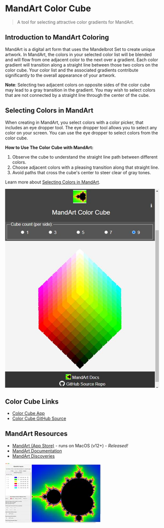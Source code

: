 # MandArt Color Cube

> A tool for selecting attractive color gradients for MandArt.

## Introduction to MandArt Coloring

MandArt is a digital art form that uses the Mandelbrot Set to create unique artwork.
In MandArt, the colors in your selected color list will be blended and will flow from one adjacent color to the next over a gradient.
Each color gradient will transition along a straight line between those two colors on the color cube.
Your color list and the associated gradients contribute significantly to the overall appearance of your artwork.

**Note**: Selecting two adjacent colors on opposite sides of the color cube may lead to a gray transition in the gradient. You may wish to select colors that are not connected by a straight line through the center of the cube.

## Selecting Colors in MandArt

When creating in MandArt, you select colors with a color picker, that includes an eye dropper tool.
The eye dropper tool allows you to select any color on your screen.
You can use the eye dropper to select colors from the color cube.

**How to Use The Color Cube with MandArt:**

1. Observe the cube to understand the straight line path between different colors.
2. Choose adjacent colors with a pleasing transition along that straight line.
3. Avoid paths that cross the cube's center to steer clear of gray tones.

Learn more about [Selecting Colors in MandArt](https://denisecase.github.io/MandArt-Docs/documentation/mandart/b2-color).

![Color Cube](images/color-cube.JPG)

## Color Cube Links

- [Color Cube App](https://denisecase.github.io/color-cube/)
- [Color Cube GitHub Source](https://github.com/denisecase/color-cube)

## MandArt Resources

- [MandArt (App Store)](https://apps.apple.com/us/app/mandart/id6445924588?mt=12) - runs on MacOS (v12+) - _Released!_
- [MandArt Documentation](https://denisecase.github.io/MandArt-Docs/documentation/mandart/)
- [MandArt Discoveries](https://github.com/denisecase/MandArt-Discoveries/)

![MandArt](images/MandArtColorList.webp)
